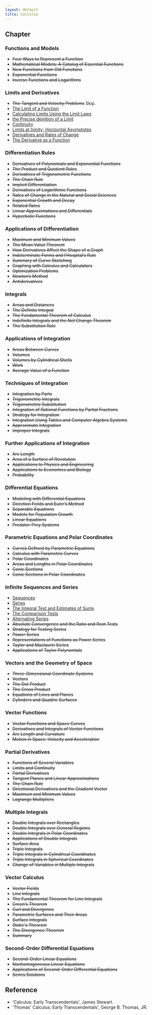 ```yaml
---
layout: default
title: Calculus
---
```


## Chapter

### Functions and Models

- ~~Four Ways to Represent a Function~~
- ~~Mathematical Models: A Catalog of Essential Functions~~
- ~~New Functions from Old Functions~~
- ~~Exponential Functions~~
- ~~Inverse Functions and Logarithms~~

### Limits and Derivatives

- ~~The Tangent and Velocity Problems~~ Skip.
- [The Limit of a Function](./2/2.md)
- [Calculating Limits Using the Limit Laws](./2/3.md)
- [the Precise deinition of a Limit](./2/4.md)
- [Continuity](./2/5.md)
- [Limits at Ininity; Horizontal Asymptotes](./2/6.md)
- [Derivatives and Rates of Change](./2/7.md)
- [The Derivative as a Function](./2/8.md)

### Differentiation Rules

- ~~Derivatives of Polynomials and Exponential Functions~~
- ~~The Product and Quotient Rules~~
- ~~Derivatives of Trigonometric Functions~~
- ~~The Chain Rule~~
- ~~Implicit Differentiation~~
- ~~Derivatives of Logarithmic Functions~~
- ~~Rates of Change in the Natural and Social Sciences~~
- ~~Exponential Growth and Decay~~
- ~~Related Rates~~
- ~~Linear Approximations and Differentials~~
- ~~Hyperbolic Functions~~

### Applications of Differentiation

- ~~Maximum and Minimum Values~~
- ~~The Mean Value Theorem~~
- ~~How Derivatives Affect the Shape of a Graph~~
- ~~Indeterminate Forms and l’Hospital’s Rule~~
- ~~Summary of Curve Sketching~~
- ~~Graphing with Calculus and Calculators~~
- ~~Optimization Problems~~
- ~~Newton’s Method~~
- ~~Antiderivatives~~

### Integrals

- ~~Areas and Distances~~
- ~~The Definite Integral~~
- ~~The Fundamental Theorem of Calculus~~
- ~~Indefinite Integrals and the Net Change Theorem~~
- ~~The Substitution Rule~~

### Applications of Integration

- ~~Areas Between Curves~~
- ~~Volumes~~
- ~~Volumes by Cylindrical Shells~~
- ~~Work~~
- ~~Average Value of a Function~~

### Techniques of Integration

- ~~Integration by Parts~~
- ~~Trigonometric Integrals~~
- ~~Trigonometric Substitution~~
- ~~Integration of Rational Functions by Partial Fractions~~
- ~~Strategy for Integration~~
- ~~Integration Using Tables and Computer Algebra Systems~~
- ~~Approximate Integration~~
- ~~Improper Integrals~~

### Further Applications of Integration

- ~~Arc Length~~
- ~~Area of a Surface of Revolution~~
- ~~Applications to Physics and Engineering~~
- ~~Applications to Economics and Biology~~
- ~~Probability~~

### Differential Equations

- ~~Modeling with Differential Equations~~
- ~~Direction Fields and Euler’s Method~~
- ~~Separable Equations~~
- ~~Models for Population Growth~~
- ~~Linear Equations~~
- ~~Predator-Prey Systems~~

### Parametric Equations and Polar Coordinates

- ~~Curves Defined by Parametric Equations~~
- ~~Calculus with Parametric Curves~~
- ~~Polar Coordinates~~
- ~~Areas and Lengths in Polar Coordinates~~
- ~~Conic Sections~~
- ~~Conic Sections in Polar Coordinates~~

### Infinite Sequences and Series

- [Sequences](./11/1.md)
- [Series](./11/2.md)
- [The Integral Test and Estimates of Sums](./11/3.md)
- [The Comparison Tests](./11/4.md)
- [Alternating Series](./11/5.md)
- ~~Absolute Convergence and the Ratio and Root Tests~~
- ~~Strategy for Testing Series~~
- ~~Power Series~~
- ~~Representations of Functions as Power Series~~
- ~~Taylor and Maclaurin Series~~
- ~~Applications of Taylor Polynomials~~

### Vectors and the Geometry of Space

- ~~Three-Dimensional Coordinate Systems~~
- ~~Vectors~~
- ~~The Dot Product~~
- ~~The Cross Product~~
- ~~Equations of Lines and Planes~~
- ~~Cylinders and Quadric Surfaces~~

### Vector Functions

- ~~Vector Functions and Space Curves~~
- ~~Derivatives and Integrals of Vector Functions~~
- ~~Arc Length and Curvature~~
- ~~Motion in Space: Velocity and Acceleration~~

### Partial Derivatives

- ~~Functions of Several Variables~~
- ~~Limits and Continuity~~
- ~~Partial Derivatives~~
- ~~Tangent Planes and Linear Approximations~~
- ~~The Chain Rule~~
- ~~Directional Derivatives and the Gradient Vector~~
- ~~Maximum and Minimum Values~~
- ~~Lagrange Multipliers~~

### Multiple Integrals

- ~~Double Integrals over Rectangles~~
- ~~Double Integrals over General Regions~~
- ~~Double Integrals in Polar Coordinates~~
- ~~Applications of Double Integrals~~
- ~~Surface Area~~
- ~~Triple Integrals~~
- ~~Triple Integrals in Cylindrical Coordinates~~
- ~~Triple Integrals in Spherical Coordinates~~
- ~~Change of Variables in Multiple Integrals~~

### Vector Calculus

- ~~Vector Fields~~
- ~~Line Integrals~~
- ~~The Fundamental Theorem for Line Integrals~~
- ~~Green’s Theorem~~
- ~~Curl and Divergence~~
- ~~Parametric Surfaces and Their Areas~~
- ~~Surface Integrals~~
- ~~Stoke's Theorem~~
- ~~The Divergence Theorem~~
- ~~Summary~~

### Second-Order Differential Equations

- ~~Second-Order Linear Equations~~
- ~~Nonhomogeneous Linear Equations~~
- ~~Applications of Second-Order Differential Equations~~
- ~~Series Solutions~~

## Reference

- 'Calculus: Early Transcendentals', James Stewart.
- 'Thomas' Calculus: Early Transcendentals', George B. Thomas, JR.